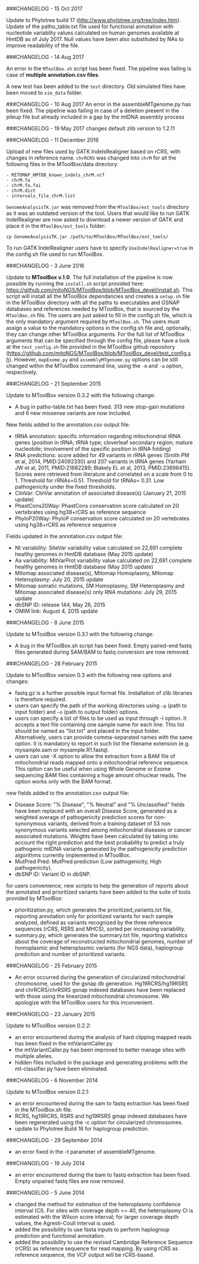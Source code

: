 ###CHANGELOG - 15 Oct 2017

Update to Phylotree build 17 (http://www.phylotree.org/tree/index.htm).
Update of the patho_table.txt file used for functional annotation with nucleotide variablity values calculated on human genomes available at HmtDB as of July 2017. Null values have been also substituted by NAs to improve readability of the file.

###CHANGELOG - 14 Aug 2017

An error in the `MToolBox.sh` script has been fixed. The pipeline was failing is case of **multiple annotation.csv files**.

A new test has been added to the `test` directory. Old simulated files have been moved to `sim_data` folder.


###CHANGELOG - 10 Aug 2017
An error in the assembleMTgenome.py has been fixed. The pipeline was failing in case of a deletion present in the pileup file but already included in a gap by the mtDNA assembly process

###CHANGELOG - 19 May 2017
changes default zlib version to 1.2.11

###CHANGELOG - 11 December 2016

Upload of new files used by GATK IndelsRealigner based on rCRS, with changes in reference name. `chrRCRS` was changed into `chrM` for all the following files in the MToolBox/data directory:

```
- MITOMAP_HMTDB_known_indels_chrM.vcf
- chrM.fa
- chrM.fa.fai
- chrM.dict
- intervals_file_chrM.list
```

`GenomeAnalysisTK.jar` was removed from the `MToolBox/ext_tools` directory as it was an outdated version of the tool.
Users that would like to run GATK IndelRealigner are now asked to download a newer version of GATK and place it in the `MToolBox/ext_tools` folder:

`cp GenomeAnalysisTK.jar /path/to/MToolBox/MToolBox/ext_tools/`

To run GATK IndelRealigner users have to specify `UseIndelRealigner=true` in the config.sh file used to run MToolBox.

###CHANGELOG - 3 June 2016

Update to **MToolBox v.1.0**. The full installation of the pipeline is now possible by running the `install.sh` script provided here: https://github.com/mitoNGS/MToolBox/blob/MToolBox_devel/install.sh. This script will install all the MToolBox dependancies and creates a `setup.sh` file in the MToolBox directory with all the paths to executables and GSNAP databases and references needed by MToolBox, that is sourced by the `MToolBox.sh` file. The users are just asked to fill in the config.sh file, which is the only mandatory argument required by `MToolBox.sh`. The users must assign a value to the mandatory options in the config.sh file and, optionally, they can change other MToolBox arguments. For the full list of MToolBox arguments that can be specified through the config file, please have a look at the `test_config.sh` file provided in the MToolBox github repository (https://github.com/mitoNGS/MToolBox/blob/MToolBox_devel/test_config.sh). However, `mapExome.py` and `assemblyMTgenome.py` options can be still changed within the MToolBox command line, using the `-m` and `-a` option, respectively.

###CHANGELOG - 21 September 2015

Update to MToolBox version 0.3.2 with the following change:

 - A bug in patho-table.txt has been fixed. 313 new stop-gain mutations and 6 new missense variants are now included.

New fields added to the annotation.csv output file:
 - tRNA annotation: specific information regarding mitochondrial tRNA genes (position in tRNA; tRNA type; cloverleaf secondary region; mature nucleotide; involvement of the specific position in tRNA folding)
 - RNA predictions: score added for 49 variants in rRNA genes (Smith PM et al, 2014, PMID:24092330) and 207 variants in tRNA genes (Yarham JW et al, 2011, PMID:21882289; Blakely EL et al, 2013, PMID:23696415). Scores were retrieved from literature and correlated on a scale from 0 to 1. Threshold for rRNAs=0.51. Threshold for tRNAs= 0.31. Low pathogenicity under the fixed thresholds.
 - ClinVar: ClinVar annotation of associated disease(s) (January 21, 2015 update)
 - PhastCons20Way: PhastCons conservation score calculated on 20 vertebrates using hg38+rCRS as reference sequence
 - PhyloP20Way: PhyloP conservation score calculated on 20 vertebrates using hg38+rCRS as reference sequence

Fields updated in the annotation.csv output file:
 - Nt variability: SiteVar variability value calculated on 22,691 complete healthy genomes in HmtDB database (May 2015 update)
 - Aa variability: MitVarProt variability value calculated on 22,691 complete healthy genomes in HmtDB database (May 2015 update)
 - Mitomap associated disease(s), Mitomap Homoplasmy, Mitomap Heteroplasmy: July 20, 2015 update
 - Mitomap somatic mutations, SM Homoplasmy, SM Heteroplasmy and Mitomap associated disease(s) only RNA mutations: July 29, 2015 update
 - dbSNP ID: release 144, May 26, 2015
 - OMIM link: August 4, 2015 update

###CHANGELOG - 8 June 2015

Update to MToolBox version 0.3.1 with the following change:

- A bug in the MToolBox.sh script has been fixed. Empty paired-end fastq files generated during SAM/BAM to fastq conversion are now removed.

###CHANGELOG - 28 February 2015

Update to MToolBox version 0.3 with the following new options and changes:

 - fastq.gz is a further possible input format file. Installation of zlib libraries is therefore required. 
 - users can specify the path of the working directories using ```–p``` (path to input folder) and ```–o``` (path to output folder) options.
 - users can specify a list of files to be used as input through -l option. It accepts a text file containing one sample name for each line. This list should be named as "list.txt" and placed in the input folder. Alternatively, users can provide comma-separated names with the same option. It is mandatory to report in such list the filename extension (e.g. mysample.sam or mysample.R1.fastq).
 - users can use -X option to allow the extraction from a BAM file of mitochondrial reads mapped onto a mitochondrial reference sequence. This option can be useful when using Whole Genome or Exome sequencing BAM files containing a huge amount ofnuclear reads. The option works only with the BAM format.

new fields added to the annotation.csv output file:
 - Disease Score: "% Disease", "% Neutral" and "% Unclassified" fields have been replaced with an overall Disease Score, generated as a weighted average of pathogenicity prediction scores for non-synonymous variants, derived from a training dataset of 53 non synonymous variants selected among mitochondrial diseases or cancer associated mutations. Weights have been calculated by taking into account the right prediction and the best probability to predict a truly pathogenic mtDNA variants generated by the pathogenicity prediction algorithms currently implemented in MToolBox.
 - MutPred Pred: MutPred prediction (Low pathogenicity, High pathogenicity).
 - dbSNP ID: Variant ID in dbSNP.

for users convenience, new scripts to help the generation of reports about the annotated and prioritized variants have been added to the suite of tools provided by MToolBox:
 - prioritization.py, which generates the prioritized_variants.txt file, reporting annotation only for prioritized variants for each sample analyzed, defined as variants recognized by the three reference sequences (rCRS, RSRS and MHCS), sorted per increasing variability.
 - summary.py, which generates the summary.txt file, reporting statistics about the coverage of reconstructed mitochondrial genomes, number of homoplasmic and heteroplasmic variants (for NGS data), haplogroup prediction and number of prioritized variants.

###CHANGELOG - 25 February 2015

 - An error occurred during the generation of circularized mitochondrial chromosome, used for the gsnap db generation. Hg19RCRS/hg19RSRS and chrRCRS/chrRSRS gsnap indexed databases have been replaced with those using the linearized mitochondrial chromosome. We apologize with the MToolBox users for this inconvenient. 

###CHANGELOG - 23 January 2015

Update to MToolBox version 0.2.2:

 - an error encountered during the analysis of hard clipping mapped reads has been fixed in the mtVariantCaller.py
 - the mtVariantCaller.py has been improved to better manage sites with multiple alleles.
 - hidden files included in the package and generating problems with the mt-classifier.py have been eliminated.

###CHANGELOG - 6 November 2014

Update to MToolBox version 0.2.1:

 - an error encountered during the sam to fastq extraction has been fixed in the MToolBox.sh file.
 - RCRS, hg19RCRS, RSRS and hg19RSRS gmap indexed databases have been regenerated using the -c option for circularized chromosomes.
 - update to Phylotree Build 16 for haplogroup prediction. 

###CHANGELOG - 29 September 2014

- an error fixed in the -t parameter of assembleMTgenome.

###CHANGELOG - 19 July 2014

- an error encountered during the bam to fastq extraction has been fixed. Empty unpaired fastq files are now removed.  

###CHANGELOG - 5 June 2014

- changed the method for estimation of the heteroplasmy confidence interval (CI). For sites with coverage depth <= 40, the heteroplasmy CI is estimated with the Wilson score interval; for larger coverage depth values, the Agresti-Coull interval is used.
- added the possibility to use fasta inputs to perform haplogroup prediction and functional annotation.
- added the possibility to use the revised Cambridge Reference Sequence (rCRS) as reference sequence for read mapping. By using rCRS as reference sequence, the VCF output will be rCRS-based. 
